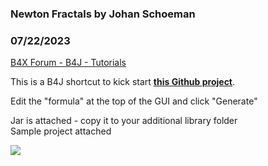 ### Newton Fractals by Johan Schoeman
### 07/22/2023
[B4X Forum - B4J - Tutorials](https://www.b4x.com/android/forum/threads/149130/)

This is a B4J shortcut to kick start [**this Github project**](https://github.com/gustavohb/newton-fractals).  
   
Edit the "formula" at the top of the GUI and click "Generate"  
  
Jar is attached - copy it to your additional library folder  
Sample project attached  
  
![](https://www.b4x.com/android/forum/attachments/143890)
